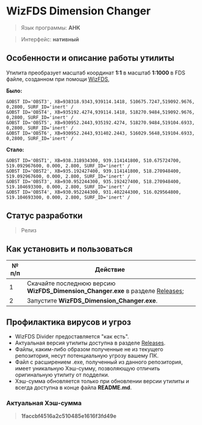 # WizFDS Dimension Changer

> Язык программы: **AHK**

> Интерфейс: **нативный**

## Особенности и описание работы утилиты
Утилита преобразует масштаб координат **1:1** в масштаб **1:1000** в FDS файле, созданном при помощи [WizFDS](https://wizfds.com/),

**Было:**
```FDS
&OBST ID='OBST3', XB=938318.9343,939114.1418, 510675.7247,519092.9676, 0,2800, SURF_ID='inert' /
&OBST ID='OBST4', XB=935192.4274,939114.1418, 518270.9484,519092.9676, 0,2800, SURF_ID='inert' /
&OBST ID='OBST5', XB=930952.2443,935192.4274, 518270.9484,519104.6933, 0,2800, SURF_ID='inert' /
&OBST ID='OBST6', XB=930952.2443,931402.2443, 516029.5648,519104.6933, 0,2800, SURF_ID='inert' /
```
**Стало:**
```FDS
&OBST ID='OBST1', XB=938.318934300, 939.114141800, 510.675724700, 519.092967600, 0.000, 2.800, SURF_ID='inert' /
&OBST ID='OBST2', XB=935.192427400, 939.114141800, 518.270948400, 519.092967600, 0.000, 2.800, SURF_ID='inert' /
&OBST ID='OBST3', XB=930.952244300, 935.192427400, 518.270948400, 519.104693300, 0.000, 2.800, SURF_ID='inert' /
&OBST ID='OBST4', XB=930.952244300, 931.402244300, 516.029564800, 519.104693300, 0.000, 2.800, SURF_ID='inert' /
```

## Статус разработки
> Релиз

## Как установить и пользоваться
|	№ п/п	|	Действие	|
|---------|---------|
|	1	|	Скачайте последнюю версию **WizFDS_Dimension_Changer.exe** в разделе [Releases](https://github.com/firegoaway/WizFDS_Dimension_Changer/releases);	|
|	2	|	Запустите **WizFDS_Dimension_Changer.exe**.	|

## Профилактика вирусов и угроз
- WizFDS Divider предоставляется "как есть".
- Актуальная версия утилиты доступна в разделе [Releases](https://github.com/firegoaway/Pomenat_plus_3/releases).
- Файлы, каким-либо образом полученные не из текущего репозитория, несут потенциальную угрозу вашему ПК.
- Файл с расширением .exe, полученный из данного репозитория, имеет уникальную Хэш-сумму, позволяющую отличить оригинальную утилиту от подделки. 
- Хэш-сумма обновляется только при обновлении версии утилиты и всегда доступна в конце файла **README.md**.

### Актуальная Хэш-сумма
> **1faccbf4516a2c510485e1616f3fd49e**